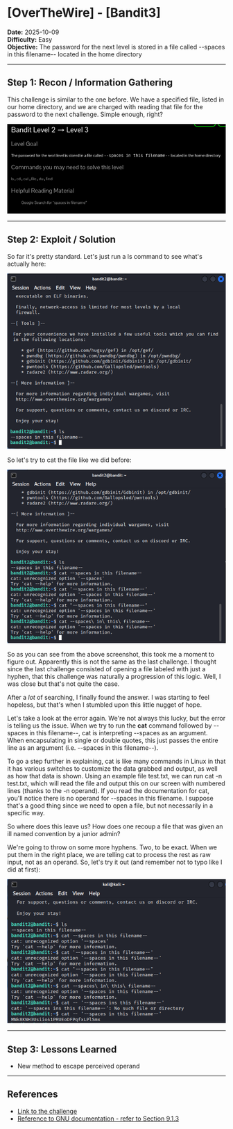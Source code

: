 # [OverTheWire] - [Bandit3]

**Date:** 2025-10-09  
**Difficulty:** Easy   
**Objective:** The password for the next level is stored in a file called --spaces in this filename-- located in the home directory

---

## Step 1: Recon / Information Gathering
This challenge is similar to the one before. We have a specified file, listed in our home directory, and we are charged with reading that file for the password to the next challenge. Simple enough, right?

![Screenshot of challenge text](/Assets/Bandit3.png)

---

## Step 2: Exploit / Solution
So far it's pretty standard. Let's just run a ls command to see what's actually here:

![Screenshot of challenge text](/Assets/bandit3_ls.png)

So let's try to cat the file like we did before: 

![Screenshot of first cat attempt](/Assets/bandit3_cat1.png)

So as you can see from the above screenshot, this took me a moment to figure out. Apparently this is not the same as the last challenge. I thought since the last challenge consisted of opening a file labeled with just a hyphen, that this challenge was naturally a progression of this logic. Well, I was close but that's not quite the case.

After a *lot* of searching, I finally found the answer. I was starting to feel hopeless, but that's when I stumbled upon this little nugget of hope. 

Let's take a look at the error again. We're not always this lucky, but the error is telling us the issue. When we try to run the **cat** command followed by --spaces in this filename--, cat is interpreting --spaces as an argument. When encapsulating in single or double quotes, this just passes the entire line as an argument (i.e. --spaces in this filename--). 

To go a step further in explaining, cat is like many commands in Linux in that it has various switches to customize the data grabbed and output, as well as how that data is shown. Using an example file test.txt, we can run cat -n test.txt, which will read the file and output this on our screen with numbered lines (thanks to the -n operand). If you read the documentation for cat, you'll notice there is no operand for --spaces in this filename. I suppose that's a good thing since we need to open a file, but not necessarily in a specific way.

So where does this leave us? How does one recoup a file that was given an ill named convention by a junior admin? 

We're going to throw on some more hyphens. Two, to be exact. When we put them in the right place, we are telling cat to process the rest as raw input, not as an operand. So, let's try it out (and remember not to typo like I did at first):

![Screenshot of successful cat attempt](/Assets/bandit3_cat2.png)

---

## Step 3: Lessons Learned
- New method to escape perceived operand   

---

## References
- [Link to the challenge](https://overthewire.org/wargames/bandit/bandit3.html)  
- [Reference to GNU documentation - refer to Section 9.1.3](https://www.gnu.org/software/coreutils/manual/coreutils.html#cat-invocation)